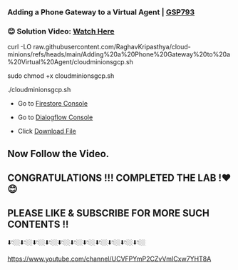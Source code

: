 

### Adding a Phone Gateway to a Virtual Agent | [GSP793](http://cloudskillsboost.google/focuses/12038?parent=catalog)

### 😊 **Solution Video:** [Watch Here](https://youtu.be/3YHEQ7aONFA)


curl -LO raw.githubusercontent.com/RaghavKripasthya/cloud-minions/refs/heads/main/Adding%20a%20Phone%20Gateway%20to%20a%20Virtual%20Agent/cloudminionsgcp.sh


sudo chmod +x cloudminionsgcp.sh

./cloudminionsgcp.sh



- Go to  [Firestore Console](https://console.cloud.google.com/firestore/databases?project=)


- Go to  [Dialogflow Console](https://dialogflow.cloud.google.com/)

- Click  [Download File](https://github.com/RaghavKripasthya/cloud-minions/blob/main/Adding%20a%20Phone%20Gateway%20to%20a%20Virtual%20Agent/pigeon-travel-gsp-793-cloud-function/cloudminionsgcp.zip) 


## Now Follow the Video.

## CONGRATULATIONS !!! COMPLETED THE LAB !❤️😊
## PLEASE LIKE & SUBSCRIBE FOR MORE SUCH CONTENTS !!
⬇️👇🏼⬇️👇🏼⬇️👇🏼⬇️👇🏼⬇️👇🏼⬇️👇🏼⬇️👇🏼⬇️👇🏼⬇️👇🏼⬇️👇🏼⬇️👇🏼

https://www.youtube.com/channel/UCVFPYmP2CZvVmICxw7YHT8A







